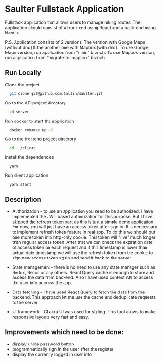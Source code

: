 # Saulter Fullstack Application

Fullstack application that allows users to manage hiking routes. The application should consist of a front-end using React and a back-end using Nest.js

P.S. Application consists of 2 versions. The version with Google Maps (without dnd) & the another one with Mapbox (with dnd). To use Google Maps version, run application from "main" branch. To use Mapbox version, run application from "migrate-to-mapbox" branch

## Run Locally

Clone the project

```bash
  git clone git@github.com:SalIin/saulter.git
```

Go to the API project directory

```bash
  cd server
```

Run docker to start the application

```bash
  docker compose up -d
```

Go to the frontend project directory

```bash
  cd ../client
```

Install the dependencies

```bash
  yarn
```

Run client application

```bash
  yarn start
```

## Description

- Authorization - to use an application you need to be authorized. I have implemented the JWT based authorization for this purpose. But I have skipped the refresh token part as this is just a simple demo application. For now, you will just have an access token after sign in. It is neccessary to implement refresh token feature in real app. To do this we should put one more token into http-only cookie. This token will "live" much longer than regular access token. After that we can check the expiration date of access token on each request and if this timestamp is lower than actual date timestamp we will use the refresh token from the cookie to sign new access token again and send it back to the server.

- State management - there is no need to use any state manager such as Redux, Recoil or any others. React Query cache is enough to store and access the data from backend. Also I have used context API to access the user info accross the app.

- Data fetching - I have used React Query to fetch the data from the backend. This approach let me use the cache and deduplicate requests to the server.

- UI framework - Chakra UI was used for styling. This tool allows to make responsive layouts very fast and easy.

## Improvements which need to be done:

- display / hide password button
- programmatically sign in the user after the register
- display the currently logged in user info
